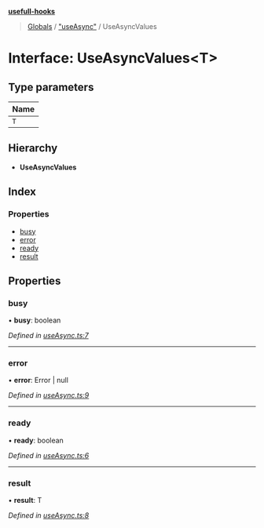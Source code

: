 **[usefull-hooks](../README.md)**

> [Globals](../README.md) / ["useAsync"](../modules/_useasync_.md) / UseAsyncValues

# Interface: UseAsyncValues<T\>

## Type parameters

Name |
------ |
`T` |

## Hierarchy

* **UseAsyncValues**

## Index

### Properties

* [busy](_useasync_.useasyncvalues.md#busy)
* [error](_useasync_.useasyncvalues.md#error)
* [ready](_useasync_.useasyncvalues.md#ready)
* [result](_useasync_.useasyncvalues.md#result)

## Properties

### busy

•  **busy**: boolean

*Defined in [useAsync.ts:7](https://github.com/FujiHaruka/usefull-hooks/blob/master/src/useAsync.ts#L7)*

___

### error

•  **error**: Error \| null

*Defined in [useAsync.ts:9](https://github.com/FujiHaruka/usefull-hooks/blob/master/src/useAsync.ts#L9)*

___

### ready

•  **ready**: boolean

*Defined in [useAsync.ts:6](https://github.com/FujiHaruka/usefull-hooks/blob/master/src/useAsync.ts#L6)*

___

### result

•  **result**: T

*Defined in [useAsync.ts:8](https://github.com/FujiHaruka/usefull-hooks/blob/master/src/useAsync.ts#L8)*

